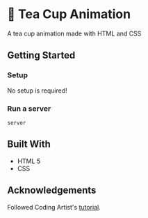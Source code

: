 # 🍵 Tea Cup Animation
A tea cup animation made with HTML and CSS

## Getting Started
### Setup

No setup is required!

### Run a server
```
server
```

## Built With
- HTML 5
- CSS

## Acknowledgements
Followed Coding Artist's [tutorial](https://www.youtube.com/watch?v=XlrXgl-mj2Y). 
